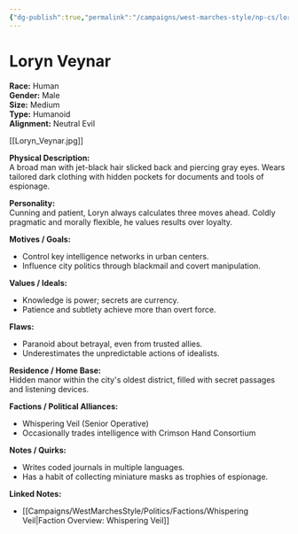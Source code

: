 ```yaml
---
{"dg-publish":true,"permalink":"/campaigns/west-marches-style/np-cs/loryn-veynar/"}
---
```



# Loryn Veynar

**Race:** Human  
**Gender:** Male  
**Size:** Medium  
**Type:** Humanoid  
**Alignment:** Neutral Evil

[[Loryn_Veynar.jpg]]

**Physical Description:**  
A broad man with jet-black hair slicked back and piercing gray eyes. Wears tailored dark clothing with hidden pockets for documents and tools of espionage.

**Personality:**  
Cunning and patient, Loryn always calculates three moves ahead. Coldly pragmatic and morally flexible, he values results over loyalty.

**Motives / Goals:**

- Control key intelligence networks in urban centers.  
- Influence city politics through blackmail and covert manipulation.

**Values / Ideals:**

- Knowledge is power; secrets are currency.  
- Patience and subtlety achieve more than overt force.

**Flaws:**

- Paranoid about betrayal, even from trusted allies.  
- Underestimates the unpredictable actions of idealists.

**Residence / Home Base:**  
Hidden manor within the city's oldest district, filled with secret passages and listening devices.

**Factions / Political Alliances:**

- Whispering Veil (Senior Operative)  
- Occasionally trades intelligence with Crimson Hand Consortium

**Notes / Quirks:**

- Writes coded journals in multiple languages.  
- Has a habit of collecting miniature masks as trophies of espionage.

**Linked Notes:**

- [[Campaigns/WestMarchesStyle/Politics/Factions/Whispering Veil\|Faction Overview: Whispering Veil]]
